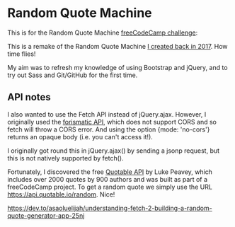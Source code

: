 # Random Quote Machine

This is for the Random Quote Machine [freeCodeCamp challenge](https://www.freecodecamp.org/learn/front-end-libraries/front-end-libraries-projects/build-a-random-quote-machine):

This is a remake of the Random Quote Machine [I created back in 2017](https://codepen.io/cakeisaliegaming/pen/MOvWdg). How time flies!

My aim was to refresh my knowledge of using Bootstrap and jQuery, and to try out Sass and Git/GitHub for the first time.

## API notes

I also wanted to use the Fetch API instead of jQuery.ajax. However, I originally used the [forismatic API](http://api.forismatic.com/api/1.0/), which does not support CORS and so fetch will throw a CORS error. And using the option {mode: 'no-cors'} returns an opaque body (i.e. you can't access it!).

I originally got round this in jQuery.ajax() by sending a jsonp request, but this is not natively supported by fetch().

Fortunately, I discovered the free [Quotable API](https://github.com/lukePeavey/quotable) by Luke Peavey, which includes over 2000 quotes by 900 authors and was built as part of a freeCodeCamp project. To get a random quote we simply use the URL https://api.quotable.io/random. Nice!

https://dev.to/asaoluelijah/understanding-fetch-2-building-a-random-quote-generator-app-25nj
